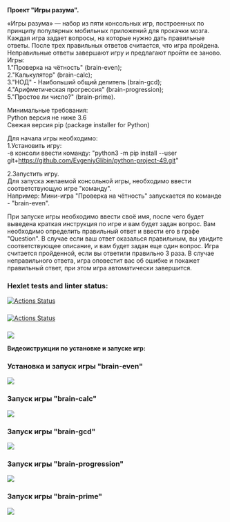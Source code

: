 <p><strong>Проект "Игры разума".</strong></p>

«Игры разума» — набор из пяти консольных игр, построенных по принципу популярных мобильных приложений для прокачки мозга. Каждая игра задает вопросы, на которые нужно дать правильные ответы. После трех правильных ответов считается, что игра пройдена. Неправильные ответы завершают игру и предлагают пройти ее заново.<br>
Игры:<br>
1."Проверка на чётность" (brain-even);<br>
2."Калькулятор" (brain-calc);<br>
3."НОД" - Наибольший общий делитель (brain-gcd);<br>
4."Арифметическая прогрессия" (brain-progression);<br>
5."Простое ли число?" (brain-prime).

Минимальные требования:<br>
Python версия не ниже 3.6<br>
Свежая версия pip (package installer for Python)

Для начала игры необходимо:<br>
1.Установить игру:<br>
-в консоли ввести команду: "python3 -m pip install --user git+https://github.com/EvgeniyGlibin/python-project-49.git"

2.Запустить игру.<br>
Для запуска желаемой консольной игры, необходимо ввести соответствующую игре "команду".<br>
Например: Мини-игра "Проверка на чётность" запускается по команде - "brain-even".

При запуске игры необходимо ввести своё имя, после чего будет выведена краткая инструкция по игре и вам будет задан вопрос. Вам необходимо определить правильный ответ и ввести его в графе "Question". В случае если ваш ответ оказалься правильным, вы увидите соответствующее описание, и вам будет задан еще один вопрос. Игра считается пройденной, если вы ответили правильно 3 раза. В случае неправильного ответа, игра оповестит вас об ошибке и покажет правильный ответ, при этом игра автоматически завершится.


### Hexlet tests and linter status:
[![Actions Status](https://github.com/EvgeniyGlibin/python-project-49/workflows/hexlet-check/badge.svg)](https://github.com/EvgeniyGlibin/python-project-49/actions)
###
[![Actions Status](https://github.com/EvgeniyGlibin/python-project-49/workflows/linter-check/badge.svg)](https://github.com/EvgeniyGlibin/python-project-49/actions)
###
<a href="https://codeclimate.com/github/EvgeniyGlibin/python-project-49/maintainability"><img src="https://api.codeclimate.com/v1/badges/76bb012a6e268f814867/maintainability" /></a>

<p><strong>Видеоиструкции по установке и запуске игр:</strong></p>

### Установка и запуск игры "brain-even"
<a href="https://asciinema.org/a/568188" target="_blank"><img src="https://asciinema.org/a/568188.svg" /></a>

### Запуск игры "brain-calc"
<a href="https://asciinema.org/a/568075" target="_blank"><img src="https://asciinema.org/a/568075.svg" /></a>

### Запуск игры "brain-gcd"
<a href="https://asciinema.org/a/568076" target="_blank"><img src="https://asciinema.org/a/568076.svg" /></a>

### Запуск игры "brain-progression"
<a href="https://asciinema.org/a/568077" target="_blank"><img src="https://asciinema.org/a/568077.svg" /></a>

### Запуск игры "brain-prime"
<a href="https://asciinema.org/a/568078" target="_blank"><img src="https://asciinema.org/a/568078.svg" /></a>
